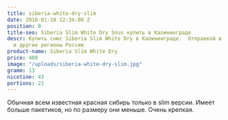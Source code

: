 ```yaml
---
title: siberia-white-dry-slim
date: 2018-01-18 12:34:00 Z
position: 0
title-seo: Siberia Slim White Dry Snus купить в Калининграде
descr: Купить снюс Siberia Slim White Dry в Калининграде.  Отправкой в Москву, СПБ
  и другие регионы России
product-name: Siberia Slim White Dry
price: 400
image: "/uploads/siberia-white-dry-slim.jpg"
gramm: 13
nicotine: 43
portions: 21
---
```


Обычная всем известная красная сибирь только в slim версии.
Имеет больше пакетиков, но по размеру они меньше.
Очень крепкая.